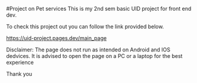 #Project on Pet services
This is my 2nd sem basic UID project for front end dev. 

To check this project out you can follow the link provided below. 

 https://uid-project.pages.dev/main_page

 Disclaimer: 
 The page does not run as intended on Android and IOS dedvices.
 It is advised to open the page on a PC or a laptop for the best experience

 Thank you
